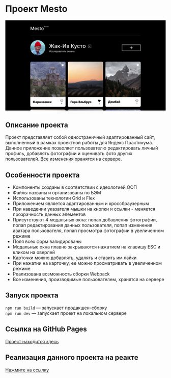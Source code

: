 # Проект Mesto
![Alt-фото проекта](https://github.com/eugened503/mesto-react/blob/master/src/images/MAIN%20PAGE%20LIKES.jpg?raw=true)
## Описание проекта
Проект представляет собой одностраничный адаптированный сайт, выполненный в рамках проектной работы для Яндекс Практикума. Данное приложение позволяет пользователю редактировать личный профиль, добавлять фотографии и оценивать фото других пользователей. Все изменения хранятся на сервере.
## Особенности проекта
+ Компоненты созданы в соответствии с идеологией ООП
+ Файлы названы и организованы по БЭМ
+ Использованы технологии Grid и Flex
+ Приложением является адаптированным и кроссбраузерным
+ При наведении указателя мышки на кнопки и ссылки - меняется прозрачность данных элементов
+ Присутствуют 4 модальных окна: попап добавления фотографии, попап редактирования данных пользователя, попап изменения аватара пользователя, попап просмотра фотографии в увеличенном режиме
+ Поля всех форм валидированы
+ Модальные окна плавно закрываются нажатием на клавишу ESC и кликом на оверлей
+ Карточки можно добавлять, удалять и ставить им лайки
+ При нажатии на карточку, ее можно просматривать в увеличенном режиме
+ Реализована возможность сборки Webpack
+ Все изменения, производимые пользователем, хранятся на сервере

## Запуск проекта
`npm run build` — запускает продакшен-сборку    
`npm run dev` — запускает проект на локальном сервере

## Ссылка на GitHub Pages
[Проект находится здесь](https://eugened503.github.io/mesto/)

## Реализация данного проекта на реакте
[Нажмите на ссылку](https://github.com/eugened503/mesto-react)
